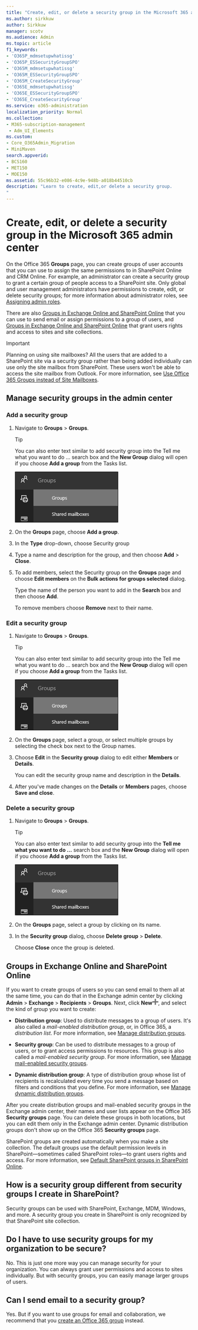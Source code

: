 ```yaml
---
title: "Create, edit, or delete a security group in the Microsoft 365 admin center"
ms.author: sirkkuw
author: Sirkkuw
manager: scotv
ms.audience: Admin
ms.topic: article
f1_keywords:
- 'O365P_mdmsetupwhatissg'
- 'O365P_ESSecurityGroupSPO'
- 'O365M_mdmsetupwhatissg'
- 'O365M_ESSecurityGroupSPO'
- 'O365M_CreateSecurityGroup'
- 'O365E_mdmsetupwhatissg'
- 'O365E_ESSecurityGroupSPO'
- 'O365E_CreateSecurityGroup'
ms.service: o365-administration
localization_priority: Normal
ms.collection: 
- M365-subscription-management 
 - Adm_UI_Elements
ms.custom:
- Core_O365Admin_Migration
- MiniMaven
search.appverid:
- BCS160
- MET150
- MOE150
ms.assetid: 55c96b32-e086-4c9e-948b-a018b44510cb
description: "Learn to create, edit,or delete a security group. 
"
---
```


# Create, edit, or delete a security group in the Microsoft 365 admin center

On the Office 365 **Groups** page, you can create groups of user accounts that you can use to assign the same permissions to in SharePoint Online and CRM Online. For example, an administrator can create a security group to grant a certain group of people access to a SharePoint site. Only global and user management administrators have permissions to create, edit, or delete security groups; for more information about administrator roles, see [Assigning admin roles](../add-users/assign-admin-roles.md). 
  
There are also [Groups in Exchange Online and SharePoint Online](#groups-in-exchange-online-and-sharepoint-online) that you can use to send email or assign permissions to a group of users, and [Groups in Exchange Online and SharePoint Online](#groups-in-exchange-online-and-sharepoint-online) that grant users rights and access to sites and site collections. 
  
> [!IMPORTANT]
>  Planning on using site mailboxes? All the users that are added to a SharePoint site via a security group rather than being added individually can use only the site mailbox from SharePoint. These users won't be able to access the site mailbox from Outlook. For more information, see [Use Office 365 Groups instead of Site Mailboxes](https://support.office.com/article/737d6b1f-67cc-41fe-8db8-f2d09dd1673b.aspx). 
  
## Manage security groups in the admin center

### Add a security group

1. Navigate to **Groups** \> **Groups**.
    
    > [!TIP]
    > You can also enter text similar to add security group into the Tell me what you want to do ... search box and the **New Group** dialog will open if you choose **Add a group** from the Tasks list. 
  
    ![In the admin center preview choose Groups and then Groups](../media/bb083666-22f7-41c1-b9d8-2b4a878118c4.png)
  
2. On the **Groups** page, choose **Add a group**.
    
3. In the **Type** drop-down, choose Security group 
    
4. Type a name and description for the group, and then choose **Add** \> **Close**. 
    
5. To add members, select the Security group on the **Groups** page and choose **Edit members** on the **Bulk actions for groups selected** dialog. 
    
    Type the name of the person you want to add in the **Search** box and then choose **Add**.
    
    To remove members choose **Remove** next to their name. 
    
### Edit a security group

1. Navigate to **Groups** \> **Groups**.
    
    > [!TIP]
    > You can also enter text similar to add security group into the Tell me what you want to do ... search box and the **New Group** dialog will open if you choose **Add a group** from the Tasks list. 
  
    ![In the admin center choose Groups](../media/bb083666-22f7-41c1-b9d8-2b4a878118c4.png)
  
2. On the **Groups** page, select a group, or select multiple groups by selecting the check box next to the Group names. 
    
3. Choose **Edit** in the **Security group** dialog to edit either **Members** or **Details**.
    
    You can edit the security group name and description in the **Details**.
    
4. After you've made changes on the **Details** or **Members** pages, choose **Save and close**.
    
### Delete a security group

1. Navigate to **Groups** \> **Groups**.
    
    > [!TIP]
    > You can also enter text similar to add security group into the **Tell me what you want to do ...** search box and the **New Group** dialog will open if you choose **Add a group** from the Tasks list. 
  
    ![In the admin center choose Groups](../media/bb083666-22f7-41c1-b9d8-2b4a878118c4.png)
  
2. On the **Groups** page, select a group by clicking on its name. 
    
3. In the **Security group** dialog, choose **Delete group** \> **Delete**.
    
    Choose **Close** once the group is deleted. 
    
## Groups in Exchange Online and SharePoint Online

If you want to create groups of users so you can send email to them all at the same time, you can do that in the Exchange admin center by clicking **Admin** \> **Exchange** \> **Recipients** \> **Groups**. Next, click **New**![Add](../media/328ffb57-5f31-430a-b653-4a6b8e76d338.png), and select the kind of group you want to create: 
  
- **Distribution group**: Used to distribute messages to a group of users. It's also called a  *mail-enabled distribution group*, or, in Office 365, a  *distribution list*. For more information, see [Manage distribution groups](https://technet.microsoft.com/library/bb124513.aspx).
    
- **Security group**: Can be used to distribute messages to a group of users, or to grant access permissions to resources. This group is also called a *mail-enabled security group*. For more information, see [Manage mail-enabled security groups](https://technet.microsoft.com/library/bb123521.aspx).
    
- **Dynamic distribution group**: A type of distribution group whose list of recipients is recalculated every time you send a message based on filters and conditions that you define. For more information, see [Manage dynamic distribution groups](https://technet.microsoft.com/library/bb123722.aspx).
    
After you create distribution groups and mail-enabled security groups in the Exchange admin center, their names and user lists appear on the Office 365 **Security groups** page. You can delete these groups in both locations, but you can edit them only in the Exchange admin center. Dynamic distribution groups don't show up on the Office 365 **Security groups** page. 
  
 SharePoint groups are created automatically when you make a site collection. The default groups use the default permission levels in SharePoint—sometimes called SharePoint roles—to grant users rights and access. For more information, see [Default SharePoint groups in SharePoint Online](https://support.office.com/article/13bb2b6b-dd8c-447e-b71b-0e4bb9efe1d3.aspx).
  
## How is a security group different from security groups I create in SharePoint?

Security groups can be used with SharePoint, Exchange, MDM, Windows, and more. A security group you create in SharePoint is only recognized by that SharePoint site collection.
  
## Do I have to use security groups for my organization to be secure?

No. This is just one more way you can manage security for your organization. You can always grant user permissions and access to sites individually. But with security groups, you can easily manage larger groups of users.
  
## Can I send email to a security group?

Yes. But if you want to use groups for email and collaboration, we recommend that you [create an Office 365 group](../create-groups/create-groups.md) instead. 
  